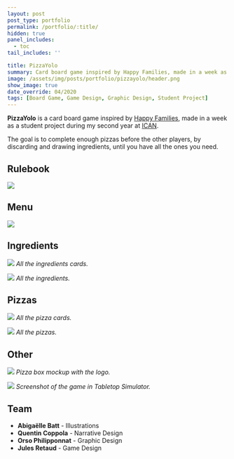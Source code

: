 ```yaml
---
layout: post
post_type: portfolio
permalink: /portfolio/:title/
hidden: true
panel_includes:
  - toc
tail_includes: ''

title: PizzaYolo
summary: Card board game inspired by Happy Families, made in a week as a student project during my second year at ICAN.
image: /assets/img/posts/portfolio/pizzayolo/header.png
show_image: true
date_override: 04/2020
tags: [Board Game, Game Design, Graphic Design, Student Project]
---
```


**PizzaYolo** is a card board game inspired by [Happy Families](https://en.wikipedia.org/wiki/Happy_Families), made in a week as a student project during my second year at [ICAN](https://www.ican-design.fr/).

The goal is to complete enough pizzas before the other players, by discarding and drawing ingredients, until you have all the ones you need.

## Rulebook

![](/assets/img/posts/portfolio/pizzayolo/rulebook.png)

## Menu

![](/assets/img/posts/portfolio/pizzayolo/menu.png)

## Ingredients

![](/assets/img/posts/portfolio/pizzayolo/ingredient_cards.gif)
_All the ingredients cards._

![](/assets/img/posts/portfolio/pizzayolo/ingredients.png)
_All the ingredients._

## Pizzas

![](/assets/img/posts/portfolio/pizzayolo/pizza_cards.gif)
_All the pizza cards._

![](/assets/img/posts/portfolio/pizzayolo/pizzas.png)
_All the pizzas._

## Other

![](/assets/img/posts/portfolio/pizzayolo/box_mockup.png)
_Pizza box mockup with the logo._

![](/assets/img/posts/portfolio/pizzayolo/tabletop_simulator_screenshot.png)
_Screenshot of the game in Tabletop Simulator._

## Team

- **Abigaëlle Batt** - Illustrations
- **Quentin Coppola** - Narrative Design
- **Orso Philipponnat** - Graphic Design
- **Jules Retaud** - Game Design
